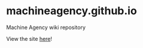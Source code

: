 # machineagency.github.io
Machine Agency wiki repository

View the site [here](https://machineagency.github.io)!
